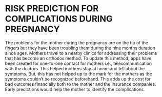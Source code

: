# RISK PREDICTION FOR COMPLICATIONS DURING PREGNANCY

The problems for the mother during the pregnancy are on the tip of the fingers but they have been troubling them during the nine months duration since ages. Mothers travel to a nearby clinics for addressing their problems that has become an orthodox method. To update this method, apps have been created for one-to-one contact for mothers i.e., telecommunication with the doctors. This helped mothers stay at home and tell about the symptoms. But, this has not helped up to the mark for the mothers as the symptoms couldn’t be recognized beforehand. This adds up the cost for bad outcomes financially both to the mother and the insurance companies. Early predictions would help the mother to identify the complications.

